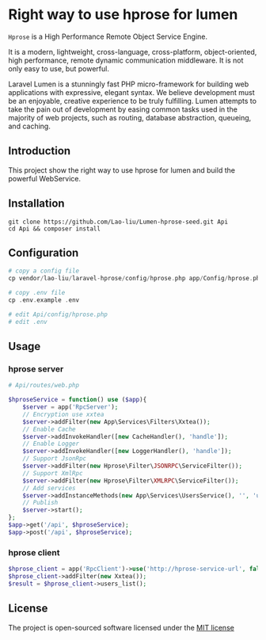 # Right way to use hprose for lumen

`Hprose` is a High Performance Remote Object Service Engine.

It is a modern, lightweight, cross-language, cross-platform, object-oriented, high performance, remote dynamic communication middleware. It is not only easy to use, but powerful. 

Laravel Lumen is a stunningly fast PHP micro-framework for building web applications with expressive, elegant syntax. We believe development must be an enjoyable, creative experience to be truly fulfilling. Lumen attempts to take the pain out of development by easing common tasks used in the majority of web projects, such as routing, database abstraction, queueing, and caching.

## Introduction

This project show the right way to use hprose for lumen and build the powerful WebService.

## Installation

```
git clone https://github.com/Lao-liu/Lumen-hprose-seed.git Api
cd Api && composer install
```
## Configuration

```php
# copy a config file
cp vendor/lao-liu/laravel-hprose/config/hprose.php app/Config/hprose.php

# copy .env file
cp .env.example .env

# edit Api/config/hprose.php
# edit .env
```

## Usage

### hprose server
```php
# Api/routes/web.php

$hproseService = function() use ($app){
    $server = app('RpcServer');
    // Encryption use xxtea
    $server->addFilter(new App\Services\Filters\Xxtea());
    // Enable Cache
    $server->addInvokeHandler([new CacheHandler(), 'handle']);
    // Enable Logger
    $server->addInvokeHandler([new LoggerHandler(), 'handle']);
    // Support JsonRpc
    $server->addFilter(new Hprose\Filter\JSONRPC\ServiceFilter());
    // Support XmlRpc
    $server->addFilter(new Hprose\Filter\XMLRPC\ServiceFilter());
    // Add services
    $server->addInstanceMethods(new App\Services\UsersService(), '', 'users');
    // Publish
    $server->start();
};
$app->get('/api', $hproseService);
$app->post('/api', $hproseService);
```

### hprose client

```php
$hprose_client = app('RpcClient')->use('http://hprose-service-url', false);
$hprose_client->addFilter(new Xxtea());
$result = $hprose_client->users_list();
```

## License

The project is open-sourced software licensed under the [MIT license](http://opensource.org/licenses/MIT)
